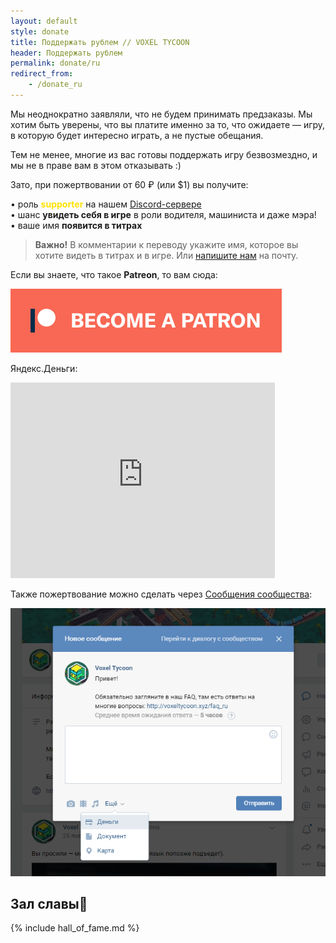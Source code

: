```yaml
---
layout: default
style: donate
title: Поддержать рублем // VOXEL TYCOON
header: Поддержать рублем
permalink: donate/ru
redirect_from:
    - /donate_ru
---
```


Мы неоднократно заявляли, что не будем принимать предзаказы. Мы хотим быть уверены, что вы платите именно за то, что ожидаете — игру, в которую будет интересно играть, а не пустые обещания.

Тем не менее, многие из вас готовы поддержать игру безвозмездно, и мы не в праве вам в этом отказывать :)

Зато, при пожертвовании от <span class="money">60 ₽</span> (или $1) вы получите:

• роль <span style="color: #ffe200; font-weight: bold">supporter</span> на нашем [Discord-сервере](//discord.gg/64KPWd5)<br>
• шанс **увидеть себя в игре** в роли водителя, машиниста и даже мэра!<br>
• ваше имя **появится в титрах**

> **Важно!** В комментарии к переводу укажите имя, которое вы хотите видеть в титрах и в игре. Или [напишите нам](mailto:dev@voxeltycoon.xyz) на почту.

Если вы знаете, что такое **Patreon**, то вам сюда:

<a class="patreon" href="https://www.patreon.com/bePatron?u=7655118">
    <img src="/become_a_patron_button.png">
</a>

Яндекс.Деньги:

<iframe src="https://money.yandex.ru/quickpay/shop-widget?writer=seller&targets=%D0%9F%D0%BE%D0%B4%D0%B4%D0%B5%D1%80%D0%B6%D0%B0%D1%82%D1%8C%20%D0%BF%D1%80%D0%BE%D0%B5%D0%BA%D1%82&targets-hint=&default-sum=100&button-text=11&payment-type-choice=on&mobile-payment-type-choice=on&comment=on&mail=on&hint=%D0%98%D0%BC%D1%8F%20%D0%BD%D0%B0%20%D0%B0%D0%BD%D0%B3%D0%BB%D0%B8%D0%B9%D1%81%D0%BA%D0%BE%D0%BC%2C%20%D0%BA%D0%BE%D1%82%D0%BE%D1%80%D0%BE%D0%B5%20%D0%B2%D1%8B%20%D1%85%D0%BE%D1%82%D0%B8%D1%82%D0%B5%20%D0%B2%D0%B8%D0%B4%D0%B5%D1%82%D1%8C%20%D0%B2%20%D1%82%D0%B8%D1%82%D1%80%D0%B0%D1%85%20%D0%B8%20%D0%B8%D0%B3%D1%80%D0%B5&successURL=&quickpay=shop&account=410019287440836" width="423" height="313" frameborder="0" allowtransparency="true" scrolling="no"></iframe>

Также пожертвование можно сделать через [Сообщения сообщества](https://vk.com/im?sel=-117411610):

![](/assets/20180901-215247.png)

<h2>Зал славы💜</h2>

{% include hall_of_fame.md %}